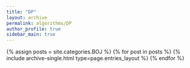 ```yaml
---
title: "DP"
layout: archive
permalink: algorithms/DP
author_profile: true
sidebar_main: true
---
```



{% assign posts = site.categories.BOJ %}
{% for post in posts %} {% include archive-single.html type=page.entries_layout %} {% endfor %}